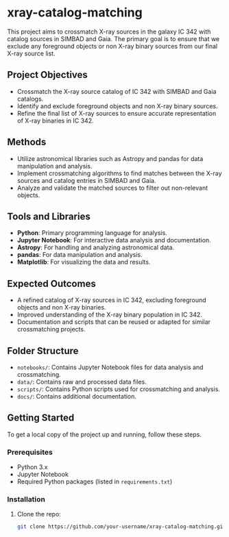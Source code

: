# xray-catalog-matching
This project aims to crossmatch X-ray sources in the galaxy IC 342 with catalog sources in SIMBAD and Gaia. The primary goal is to ensure that we exclude any foreground objects or non X-ray binary sources from our final X-ray source list. 
## Project Objectives

- Crossmatch the X-ray source catalog of IC 342 with SIMBAD and Gaia catalogs.
- Identify and exclude foreground objects and non X-ray binary sources.
- Refine the final list of X-ray sources to ensure accurate representation of X-ray binaries in IC 342.

## Methods

- Utilize astronomical libraries such as Astropy and pandas for data manipulation and analysis.
- Implement crossmatching algorithms to find matches between the X-ray sources and catalog entries in SIMBAD and Gaia.
- Analyze and validate the matched sources to filter out non-relevant objects.

## Tools and Libraries

- **Python**: Primary programming language for analysis.
- **Jupyter Notebook**: For interactive data analysis and documentation.
- **Astropy**: For handling and analyzing astronomical data.
- **pandas**: For data manipulation and analysis.
- **Matplotlib**: For visualizing the data and results.

## Expected Outcomes

- A refined catalog of X-ray sources in IC 342, excluding foreground objects and non X-ray binaries.
- Improved understanding of the X-ray binary population in IC 342.
- Documentation and scripts that can be reused or adapted for similar crossmatching projects.

## Folder Structure

- `notebooks/`: Contains Jupyter Notebook files for data analysis and crossmatching.
- `data/`: Contains raw and processed data files.
- `scripts/`: Contains Python scripts used for crossmatching and analysis.
- `docs/`: Contains additional documentation.

## Getting Started

To get a local copy of the project up and running, follow these steps.

### Prerequisites

- Python 3.x
- Jupyter Notebook
- Required Python packages (listed in `requirements.txt`)

### Installation

1. Clone the repo:
   ```bash
   git clone https://github.com/your-username/xray-catalog-matching.git